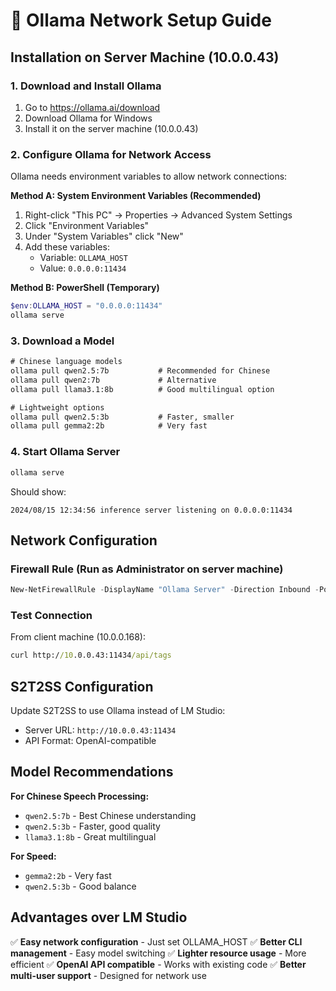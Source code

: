# 🦙 Ollama Network Setup Guide

## Installation on Server Machine (10.0.0.43)

### 1. Download and Install Ollama
1. Go to https://ollama.ai/download
2. Download Ollama for Windows
3. Install it on the server machine (10.0.0.43)

### 2. Configure Ollama for Network Access
Ollama needs environment variables to allow network connections:

**Method A: System Environment Variables (Recommended)**
1. Right-click "This PC" → Properties → Advanced System Settings
2. Click "Environment Variables"
3. Under "System Variables" click "New"
4. Add these variables:
   - Variable: `OLLAMA_HOST`
   - Value: `0.0.0.0:11434`
   
**Method B: PowerShell (Temporary)**
```powershell
$env:OLLAMA_HOST = "0.0.0.0:11434"
ollama serve
```

### 3. Download a Model
```cmd
# Chinese language models
ollama pull qwen2.5:7b           # Recommended for Chinese
ollama pull qwen2:7b             # Alternative
ollama pull llama3.1:8b          # Good multilingual option

# Lightweight options
ollama pull qwen2.5:3b           # Faster, smaller
ollama pull gemma2:2b            # Very fast
```

### 4. Start Ollama Server
```cmd
ollama serve
```

Should show:
```
2024/08/15 12:34:56 inference server listening on 0.0.0.0:11434
```

## Network Configuration

### Firewall Rule (Run as Administrator on server machine)
```powershell
New-NetFirewallRule -DisplayName "Ollama Server" -Direction Inbound -Port 11434 -Protocol TCP -Action Allow
```

### Test Connection
From client machine (10.0.0.168):
```cmd
curl http://10.0.0.43:11434/api/tags
```

## S2T2SS Configuration

Update S2T2SS to use Ollama instead of LM Studio:
- Server URL: `http://10.0.0.43:11434`
- API Format: OpenAI-compatible

## Model Recommendations

**For Chinese Speech Processing:**
- `qwen2.5:7b` - Best Chinese understanding
- `qwen2.5:3b` - Faster, good quality
- `llama3.1:8b` - Great multilingual

**For Speed:**
- `gemma2:2b` - Very fast
- `qwen2.5:3b` - Good balance

## Advantages over LM Studio

✅ **Easy network configuration** - Just set OLLAMA_HOST
✅ **Better CLI management** - Easy model switching
✅ **Lighter resource usage** - More efficient
✅ **OpenAI API compatible** - Works with existing code
✅ **Better multi-user support** - Designed for network use
